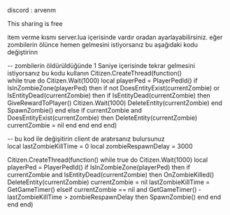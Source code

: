 discord :  arvenm

This sharing is free


item verme kısmı server.lua içerisinde vardır oradan ayarlayabilirsiniz.
eğer zombilerin ölünce hemen gelmesini istiyorsanız bu aşağıdaki kodu değiştirinn 


-- zombilerin öldürüldüğünde 1 Saniye içerisinde tekrar gelmesini istiyorsanız bu kodu kullanın
Citizen.CreateThread(function()  
    while true do
        Citizen.Wait(1000)
        local playerPed = PlayerPedId()
        if IsInZombieZone(playerPed) then
            if not DoesEntityExist(currentZombie) or IsEntityDead(currentZombie) then
                if IsEntityDead(currentZombie) then
                    GiveRewardToPlayer()
                    Citizen.Wait(1000)
                    DeleteEntity(currentZombie)
                end
                SpawnZombie()
            end
        else
            if currentZombie and DoesEntityExist(currentZombie) then
                DeleteEntity(currentZombie)
                currentZombie = nil
            end
        end
    end
end)




--  bu kod ile değişitirin client de aratırsanız bulursunuz     
local lastZombieKillTime = 0
local zombieRespawnDelay = 3000

Citizen.CreateThread(function()
    while true do
        Citizen.Wait(1000)
        local playerPed = PlayerPedId()
        if IsInZombieZone(playerPed) then
            if currentZombie and IsEntityDead(currentZombie) then
                OnZombieKilled()
                DeleteEntity(currentZombie)
                currentZombie = nil
                lastZombieKillTime = GetGameTimer()
            elseif currentZombie == nil and GetGameTimer() - lastZombieKillTime > zombieRespawnDelay then
                SpawnZombie()
            end
        end
    end
end)

